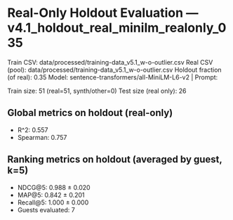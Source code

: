 # Real-Only Holdout Evaluation — v4.1_holdout_real_minilm_realonly_035

Train CSV: data/processed/training-data_v5.1_w-o-outlier.csv
Real CSV (pool): data/processed/training-data_v5.1_w-o-outlier.csv
Holdout fraction (of real): 0.35
Model: sentence-transformers/all-MiniLM-L6-v2 | Prompt: <none>

Train size: 51 (real=51, synth/other=0)
Test size (real only): 26

## Global metrics on holdout (real-only)

- R^2: 0.557
- Spearman: 0.757

## Ranking metrics on holdout (averaged by guest, k=5)

- NDCG@5: 0.988 ± 0.020
- MAP@5: 0.842 ± 0.201
- Recall@5: 1.000 ± 0.000
- Guests evaluated: 7